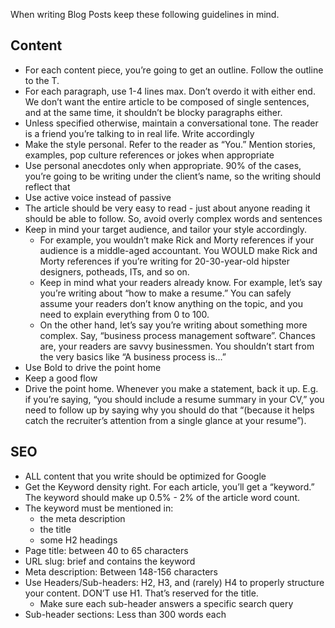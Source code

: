 When writing Blog Posts keep these following guidelines in mind.
## Content
- For each content piece, you’re going to get an outline. Follow the outline to the T.
- For each paragraph, use 1-4 lines max. Don’t overdo it with either end. We don’t want the entire article to be composed of single sentences, and at the same time, it shouldn’t be blocky paragraphs either.
- Unless specified otherwise, maintain a conversational tone. The reader is a friend you’re talking to in real life. Write accordingly
- Make the style personal. Refer to the reader as “You.” Mention stories, examples, pop culture references or jokes when appropriate
- Use personal anecdotes only when appropriate. 90% of the cases, you’re going to be writing under the client’s name, so the writing should reflect that
- Use active voice instead of passive
- The article should be very easy to read - just about anyone reading it should be able to follow. So, avoid overly complex words and sentences
- Keep in mind your target audience, and tailor your style accordingly.
  - For example, you wouldn’t make Rick and Morty references if your audience is a middle-aged accountant. You WOULD make Rick and Morty references if you’re writing for 20-30-year-old hipster designers, potheads, ITs, and so on.
  - Keep in mind what your readers already know. For example, let’s say you’re writing about “how to make a resume.” You can safely assume your readers don’t know anything on the topic, and you need to explain everything from 0 to 100.
  - On the other hand, let’s say you’re writing about something more complex. Say, “business process management software”. Chances are, your readers are savvy businessmen. You shouldn’t start from the very basics like “A business process is…”
- Use Bold to drive the point home
- Keep a good flow
- Drive the point home. Whenever you make a statement, back it up. E.g. if you’re saying, “you should include a resume summary in your CV,” you need to follow up by saying why you should do that “(because it helps catch the recruiter’s attention from a single glance at your resume”).
## SEO
- ALL content that you write should be optimized for Google
- Get the Keyword density right. For each article, you’ll get a “keyword.” The keyword should make up 0.5% - 2% of the article word count.
- The keyword must be mentioned in:
  - the meta description
  - the title
  - some H2 headings
- Page title: between 40 to 65 characters
- URL slug: brief and contains the keyword
- Meta description: Between 148-156 characters
- Use Headers/Sub-headers: H2, H3, and (rarely) H4 to properly structure your content. DON’T use H1. That’s reserved for the title.
  - Make sure each sub-header answers a specific search query
- Sub-header sections: Less than 300 words each
  
